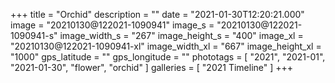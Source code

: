 +++
title = "Orchid"
description = ""
date = "2021-01-30T12:20:21.000"
image = "20210130@122021-1090941"
image_s = "20210130@122021-1090941-s"
image_width_s = "267"
image_height_s = "400"
image_xl = "20210130@122021-1090941-xl"
image_width_xl = "667"
image_height_xl = "1000"
gps_latitude = ""
gps_longitude = ""
phototags = [ "2021", "2021-01", "2021-01-30", "flower", "orchid" ]
galleries = [ "2021 Timeline" ]
+++
